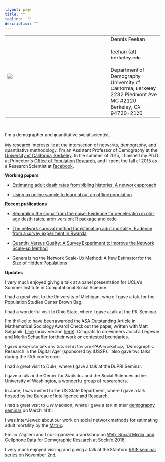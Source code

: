 ```yaml
---
layout: page
title: ""
tagline:  ""
description: ""  
---
```


<table width="100%">
<tr>
   <td> 
   <div style="width:300px;">
   <img src="{{ BASE_PATH }}/assets/images/picture-from-mcr.JPG">
   </div>
   </td>
   <td>
   &nbsp;
   </td>
   <td style="vertical-align:middle">
   Dennis Feehan<br>
   <br>
   feehan {at} berkeley.edu<br>
   <br>
   Department of Demography<br>
   University of California, Berkeley<br>
   2232 Piedmont Ave<br>
   MC #2120<br>
   Berkeley, CA 94720-2120<br>
   </td>
</tr>
</table>

<br>

I'm a demographer and quantitative social scientist. <br>
<br>
My research interests lie at the intersection of networks, demography, and
quantitative methodology.
I'm an Assistant Professor of Demography at the
<a href="https://www.demog.berkeley.edu">University of California, Berkeley</a>.
In the summer of 2015, I finished my Ph.D. at Princeton's
<a href="https://opr.princeton.edu">Office of Population Research</a>, and
I spent the fall of 2015 as a Research Scientist at 
<a href="https://www.facebook.com/data">Facebook</a>.


**Working papers**  

* [Estimating adult death rates from sibling histories: A network approach](https://arxiv.org/abs/1906.12000)

* [Using an online sample to learn about an offline population](https://arxiv.org/abs/1902.08289)


**Recent publications**

* [Separating the signal from the noise: Evidence for deceleration in old-age death rates](https://link.springer.com/article/10.1007/s13524-018-0728-x); [arxiv version](https://arxiv.org/pdf/1707.09433.pdf); [R package](https://github.com/dfeehan/mortfit) and [code](https://github.com/dfeehan/oldage-paper-code-released)

* [The network survival method for estimating adult mortality: Evidence from a survey experiment in Rwanda](https://link.springer.com/article/10.1007/s13524-017-0594-y)

* [Quantity Versus Quality: A Survey Experiment to Improve the Network Scale-up Method](https://doi.org/10.1093/aje/kwv287)

* [Generalizing the Network Scale-Up Method: A New Estimator for the Size of Hidden Populations](https://doi.org/10.1177/0081175016665425)


**Updates**

I very much enjoyed giving a talk at a panel presentation for UCLA's Summer Institute in Computational Social Science.  
  
I had a great visit to the University of Michigan, where I gave a talk for the Population Studies Center Brown Bag.
  
I had a wonderful visit to Ohio State, where I gave a talk at the PRI Seminar.
  
I'm thrilled to have been awarded the ASA Outstanding Article in Mathematical Sociology Award! Check out the paper, written with Matt Salganik, [here](https://goo.gl/Xcxino)  (arxiv version [here](https://arxiv.org/abs/1404.4009)). Congrats to co-winners Joscha Legewie and Merlin Schaeffer for their work on contested boundaries.

I gave a keynote talk and tutorial at the pre-PAA workshop, 'Demographic Research in the Digital Age' (sponsored by IUSSP). I also gave two talks during the PAA conference. 

I had a great visit to Duke, where I gave a talk at the DuPRI Seminar.

I gave a talk at the Center for Statistics and the Social Sciences at the University of
Washington, a wonderful group of researchers.

In June, I was invited to the US State Department, where I gave a talk hosted by the Bureau of Intelligence and Research.

I had a great visit to UW Madison, where I gave a talk in their [demography seminar](https://www.ssc.wisc.edu/cde/demsem/home.php) on March 14th.

I was interviewed about our work on social network methods for estimating adult mortality 
by the [Matrix](https://matrix.berkeley.edu/research/network-survival-method).


Emilio Zagheni and I co-organized a workshop on 
[Web, Social Media, and Cellphone Data for Demographic Research](http://projects.demog.berkeley.edu/socinfo2016/) at [SocInfo 2016](https://usa2016.socinfo.eu/).

I very much enjoyed visiting and giving a talk at the Stanford [RAIN seminar series](https://rain.stanford.edu/) on November 2nd.

